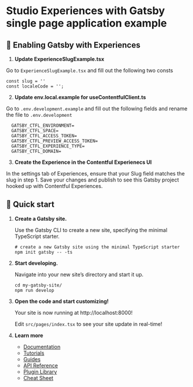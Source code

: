 # Studio Experiences with Gatsby single page application example

## 🚀 Enabling Gatsby with Experiences 
1. **Update ExperienceSlugExample.tsx**

Go to `ExperienceSlugExample.tsx` and fill out the following two consts

```
const slug = ''
const localeCode = '';
```

2. **Update env.local.example for useContentfulClient.ts**

Go to `.env.development.example` and fill out the following fields and rename the file to `.env.development`

```
  GATSBY_CTFL_ENVIRONMENT=
  GATSBY_CTFL_SPACE=
  GATSBY_CTFL_ACCESS_TOKEN=
  GATSBY_CTFL_PREVIEW_ACCESS_TOKEN=
  GATSBY_CTFL_EXPERIENCE_TYPE=
  GATSBY_CTFL_DOMAIN=
```

3. **Create the Experience in the Contentful Experienecs UI**

In the settings tab of Experiences, ensure that your Slug field matches the slug in step 1. Save your changes and publish to see this Gatsby project hooked up with Contentful Experiences.

## 🚀 Quick start

1.  **Create a Gatsby site.**

    Use the Gatsby CLI to create a new site, specifying the minimal TypeScript starter.

    ```shell
    # create a new Gatsby site using the minimal TypeScript starter
    npm init gatsby -- -ts
    ```

2.  **Start developing.**

    Navigate into your new site’s directory and start it up.

    ```shell
    cd my-gatsby-site/
    npm run develop
    ```

3.  **Open the code and start customizing!**

    Your site is now running at http://localhost:8000!

    Edit `src/pages/index.tsx` to see your site update in real-time!

4.  **Learn more**

    - [Documentation](https://www.gatsbyjs.com/docs/?utm_source=starter&utm_medium=readme&utm_campaign=minimal-starter-ts)
    - [Tutorials](https://www.gatsbyjs.com/docs/tutorial/?utm_source=starter&utm_medium=readme&utm_campaign=minimal-starter-ts)
    - [Guides](https://www.gatsbyjs.com/docs/how-to/?utm_source=starter&utm_medium=readme&utm_campaign=minimal-starter-ts)
    - [API Reference](https://www.gatsbyjs.com/docs/api-reference/?utm_source=starter&utm_medium=readme&utm_campaign=minimal-starter-ts)
    - [Plugin Library](https://www.gatsbyjs.com/plugins?utm_source=starter&utm_medium=readme&utm_campaign=minimal-starter-ts)
    - [Cheat Sheet](https://www.gatsbyjs.com/docs/cheat-sheet/?utm_source=starter&utm_medium=readme&utm_campaign=minimal-starter-ts)
